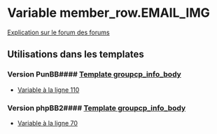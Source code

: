 # Variable member_row.EMAIL_IMG
[Explication sur le forum des forums](http://forum.forumactif.com/t294113-listing-des-variables#member_row.EMAIL_IMG)
## Utilisations dans les templates
### Version PunBB#### [Template groupcp_info_body](punbb/groupcp_info_body.md)
* [Variable à la ligne 110](../punbb/groupcp_info_body.tpl#L110)
### Version phpBB2#### [Template groupcp_info_body](subsilver/groupcp_info_body.md)
* [Variable à la ligne 70](../subsilver/groupcp_info_body.tpl#L70)